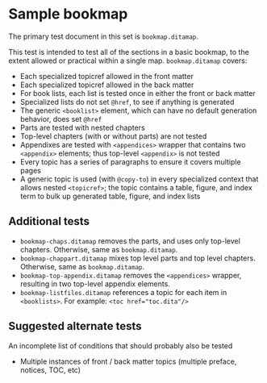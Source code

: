 # Sample bookmap

The primary test document in this set is `bookmap.ditamap`.

This test is intended to test all of the sections in a basic bookmap, to the extent allowed or practical within a single map. `bookmap.ditamap` covers:

 * Each specialized topicref allowed in the front matter
 * Each specialized topicref allowed in the back matter
 * For book lists, each list is tested once in either the front or back matter
  * Specialized lists do not set `@href`, to see if anything is generated
  * The generic `<booklist>` element, which can have no default generation behavior, does set `@href`
 * Parts are tested with nested chapters
  * Top-level chapters (with or without parts) are not tested
 * Appendixes are tested with `<appendices>` wrapper that contains two `<appendix>` elements; thus top-level `<appendix>` is not tested
 * Every topic has a series of paragraphs to ensure it covers multiple pages
 * A generic topic is used (with `@copy-to`) in every specialized context that allows nested `<topicref>`; the topic contains a table, figure, and index term to bulk up generated table, figure, and index lists

## Additional tests

 * `bookmap-chaps.ditamap` removes the parts, and uses only top-level chapters. Otherwise, same as `bookmap.ditamap`.
 * `bookmap-chappart.ditamap` mixes top level parts and top level chapters. Otherwise, same as `bookmap.ditamap`.
 * `bookmap-top-appendix.ditamap` removes the `<appendices>` wrapper, resulting in two top-level appendix elements.
 * `bookmap-listfiles.ditamap` references a topic for each item in `<booklists>`. For example: `<toc href="toc.dita"/>`

## Suggested alternate tests

An incomplete list of conditions that should probably also be tested

 * Multiple instances of front / back matter topics (multiple preface, notices, TOC, etc)
